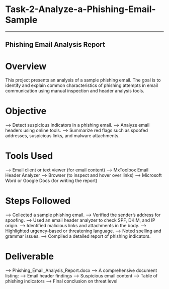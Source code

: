 # Task-2-Analyze-a-Phishing-Email-Sample
-----------------------------------------
## Phishing Email Analysis Report
# Overview
This project presents an analysis of a sample phishing email. The goal is to identify and explain common characteristics of phishing attempts in email communication using manual inspection and header analysis tools.

# Objective
--> Detect suspicious indicators in a phishing email.
--> Analyze email headers using online tools.
--> Summarize red flags such as spoofed addresses, suspicious links, and malware attachments.

# Tools Used
--> Email client or text viewer (for email content)
--> MxToolbox Email Header Analyzer
--> Browser (to inspect and hover over links)
--> Microsoft Word or Google Docs (for writing the report)

# Steps Followed
--> Collected a sample phishing email.
--> Verified the sender’s address for spoofing.
--> Used an email header analyzer to check SPF, DKIM, and IP origin.
--> Identified malicious links and attachments in the body.
--> Highlighted urgency-based or threatening language.
--> Noted spelling and grammar issues.
--> Compiled a detailed report of phishing indicators.

 # Deliverable
--> Phishing_Email_Analysis_Report.docx
--> A comprehensive document listing:
--> Email header findings
--> Suspicious email content
--> Table of phishing indicators
--> Final conclusion on threat level


